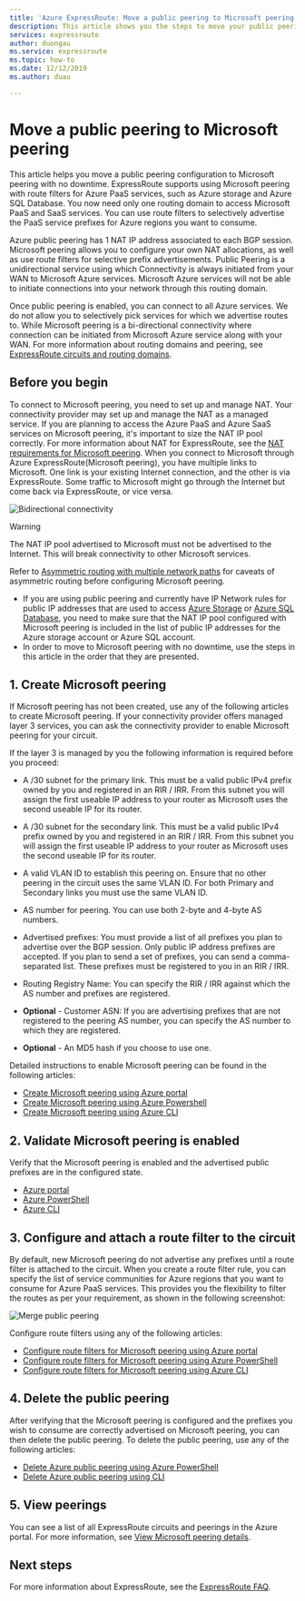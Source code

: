 ```yaml
---
title: 'Azure ExpressRoute: Move a public peering to Microsoft peering'
description: This article shows you the steps to move your public peering to Microsoft peering on ExpressRoute.
services: expressroute
author: duongau
ms.service: expressroute
ms.topic: how-to
ms.date: 12/12/2019
ms.author: duau

---
```


# Move a public peering to Microsoft peering

This article helps you move a public peering configuration to Microsoft peering with no downtime. ExpressRoute supports using Microsoft peering with route filters for Azure PaaS services, such as Azure storage and Azure SQL Database. You now need only one routing domain to access Microsoft PaaS and SaaS services. You can use route filters to selectively advertise the PaaS service prefixes for Azure regions you want to consume.

Azure public peering has 1 NAT IP address associated to each BGP session. Microsoft peering allows you to configure your own NAT allocations, as well as use route filters for selective prefix advertisements. Public Peering is a unidirectional service using which Connectivity is always initiated from your WAN to Microsoft Azure services. Microsoft Azure services will not be able to initiate connections into your network through this routing domain.

Once public peering is enabled, you can connect to all Azure services. We do not allow you to selectively pick services for which we advertise routes to. While Microsoft peering is a bi-directional connectivity where connection can be initiated from Microsoft Azure service along with your WAN. For more information about routing domains and peering, see [ExpressRoute circuits and routing domains](expressroute-circuit-peerings.md).

## <a name="before"></a>Before you begin

To connect to Microsoft peering, you need to set up and manage NAT. Your connectivity provider may set up and manage the NAT as a managed service. If you are planning to access the Azure PaaS and Azure SaaS services on Microsoft peering, it's important to size the NAT IP pool correctly. For more information about NAT for ExpressRoute, see the [NAT requirements for Microsoft peering](expressroute-nat.md#nat-requirements-for-microsoft-peering). When you connect to Microsoft through Azure ExpressRoute(Microsoft peering), you have multiple links to Microsoft. One link is your existing Internet connection, and the other is via ExpressRoute. Some traffic to Microsoft might go through the Internet but come back via ExpressRoute, or vice versa.

![Bidirectional connectivity](./media/how-to-move-peering/bidirectional-connectivity.jpg)

> [!Warning]
> The NAT IP pool advertised to Microsoft must not be advertised to the Internet. This will break connectivity to other Microsoft services.

Refer to [Asymmetric routing with multiple network paths](https://docs.microsoft.com/azure/expressroute/expressroute-asymmetric-routing) for caveats of asymmetric routing before configuring Microsoft peering.

* If you are using public peering and currently have IP Network rules for public IP addresses that are used to access [Azure Storage](../storage/common/storage-network-security.md) or [Azure SQL Database](../azure-sql/database/vnet-service-endpoint-rule-overview.md), you need to make sure that the NAT IP pool configured with Microsoft peering is included in the list of public IP addresses for the Azure storage account or Azure SQL account.<br>
* In order to move to Microsoft peering with no downtime, use the steps in this article in the order that they are presented.

## <a name="create"></a>1. Create Microsoft peering

If Microsoft peering has not been created, use any of the following articles to create Microsoft peering. If your connectivity provider offers managed layer 3 services, you can ask the connectivity provider to enable Microsoft peering for your circuit.

If the layer 3 is managed by you the following information is required before you proceed:

* A /30 subnet for the primary link. This must be a valid public IPv4 prefix owned by you and registered in an RIR / IRR. From this subnet you will assign the first useable IP address to your router as Microsoft uses the second useable IP for its router.<br>
* A /30 subnet for the secondary link. This must be a valid public IPv4 prefix owned by you and registered in an RIR / IRR. From this subnet you will assign the first useable IP address to your router as Microsoft uses the second useable IP for its router.<br>
* A valid VLAN ID to establish this peering on. Ensure that no other peering in the circuit uses the same VLAN ID. For both Primary and Secondary links you must use the same VLAN ID.<br>
* AS number for peering. You can use both 2-byte and 4-byte AS numbers.<br>
* Advertised prefixes: You must provide a list of all prefixes you plan to advertise over the BGP session. Only public IP address prefixes are accepted. If you plan to send a set of prefixes, you can send a comma-separated list. These prefixes must be registered to you in an RIR / IRR.<br>
* Routing Registry Name: You can specify the RIR / IRR against which the AS number and prefixes are registered.

* **Optional** - Customer ASN: If you are advertising prefixes that are not registered to the peering AS number, you can specify the AS number to which they are registered.<br>
* **Optional** - An MD5 hash if you choose to use one.

Detailed instructions to enable Microsoft peering can be found in the following articles:

* [Create Microsoft peering using Azure portal](expressroute-howto-routing-portal-resource-manager.md#msft)<br>
* [Create Microsoft peering using Azure Powershell](expressroute-howto-routing-arm.md#msft)<br>
* [Create Microsoft peering using Azure CLI](howto-routing-cli.md#msft)

## <a name="validate"></a>2. Validate Microsoft peering is enabled

Verify that the Microsoft peering is enabled and the advertised public prefixes are in the configured state.

* [Azure portal](expressroute-howto-routing-portal-resource-manager.md#getmsft)<br>
* [Azure PowerShell](expressroute-howto-routing-arm.md#getmsft)<br>
* [Azure CLI](howto-routing-cli.md#getmsft)

## <a name="routefilter"></a>3. Configure and attach a route filter to the circuit

By default, new Microsoft peering do not advertise any prefixes until a route filter is attached to the circuit. When you create a route filter rule, you can specify the list of service communities for Azure regions that you want to consume for Azure PaaS services. This provides you the flexibility to filter the routes as per your requirement, as shown in the following screenshot:

![Merge public peering](./media/how-to-move-peering/routefilter.jpg)

Configure route filters using any of the following articles:

* [Configure route filters for Microsoft peering using Azure portal](how-to-routefilter-portal.md)<br>
* [Configure route filters for Microsoft peering using Azure PowerShell](how-to-routefilter-powershell.md)<br>
* [Configure route filters for Microsoft peering using Azure CLI](how-to-routefilter-cli.md)

## <a name="delete"></a>4. Delete the public peering

After verifying that the Microsoft peering is configured and the prefixes you wish to consume are correctly advertised on Microsoft peering, you can then delete the public peering. To delete the public peering, use any of the following articles:

* [Delete Azure public peering using Azure PowerShell](about-public-peering.md#powershell)
* [Delete Azure public peering using CLI](about-public-peering.md#cli)
  
## <a name="view"></a>5. View peerings
  
You can see a list of all ExpressRoute circuits and peerings in the Azure portal. For more information, see [View Microsoft peering details](expressroute-howto-routing-portal-resource-manager.md#getmsft).

## Next steps

For more information about ExpressRoute, see the [ExpressRoute FAQ](expressroute-faqs.md).
